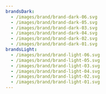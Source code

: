 ```yaml
---
brandsDark:
  - /images/brand/brand-dark-06.svg
  - /images/brand/brand-dark-05.svg
  - /images/brand/brand-dark-03.svg
  - /images/brand/brand-dark-04.svg
  - /images/brand/brand-dark-02.svg
  - /images/brand/brand-dark-01.svg
brandsLight:
  - /images/brand/brand-light-06.svg
  - /images/brand/brand-light-05.svg
  - /images/brand/brand-light-03.svg
  - /images/brand/brand-light-04.svg
  - /images/brand/brand-light-02.svg
  - /images/brand/brand-light-01.svg
---
```

